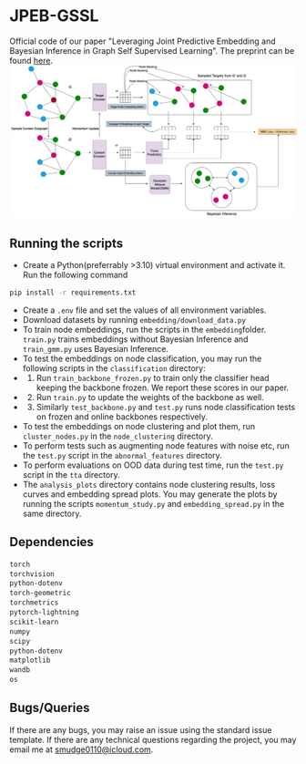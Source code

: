 # JPEB-GSSL
Official code of our paper "Leveraging Joint Predictive Embedding and Bayesian Inference in Graph Self Supervised Learning". The preprint can be found <a href="https://github.com/Deceptrax123/JPEB-GSSL">here</a>.
![Diagram](framework_diagram.png)
## Running the scripts
- Create a Python(preferrably >3.10) virtual environment and activate it. Run the following command
```sh
pip install -r requirements.txt
```
- Create a ```.env``` file and set the values of all environment variables. 
- Download datasets by running ```embedding/download_data.py```
- To train node embeddings, run the scripts in the ```embedding```folder. ```train.py``` trains embeddings without Bayesian Inference and ```train_gmm.py``` uses Bayesian Inference.
- To test the embeddings on node classification, you may run the following scripts in the ```classification``` directory:
- 1) Run ```train_backbone_frozen.py``` to train only the classifier head keeping the backbone frozen. We report these scores in our paper.
- 2) Run ```train.py``` to update the weights of the backbone as well. 
- 3) Similarly ```test_backbone.py``` and ```test.py``` runs node classification tests on frozen and online backbones respectively.
- To test the embeddings on node clustering and plot them, run ```cluster_nodes.py``` in the ```node_clustering``` directory.
- To perform tests such as augmenting node features with noise etc, run the ```test.py``` script in the ```abnormal_features``` directory.
- To perform evaluations on OOD data during test time, run the ```test.py``` script in the ```tta``` directory.
- The ```analysis_plots``` directory contains node clustering results, loss curves and embedding spread plots. You may generate the plots by running the scripts ```momentum_study.py``` and ```embedding_spread.py``` in the same directory.
  
## Dependencies
```sh
torch
torchvision
python-dotenv
torch-geometric
torchmetrics
pytorch-lightning
scikit-learn
numpy
scipy
python-dotenv
matplotlib
wandb
os
```

## Bugs/Queries
If there are any bugs, you may raise an issue using the standard issue template. If there are any technical questions regarding the project, you may email me at smudge0110@icloud.com.